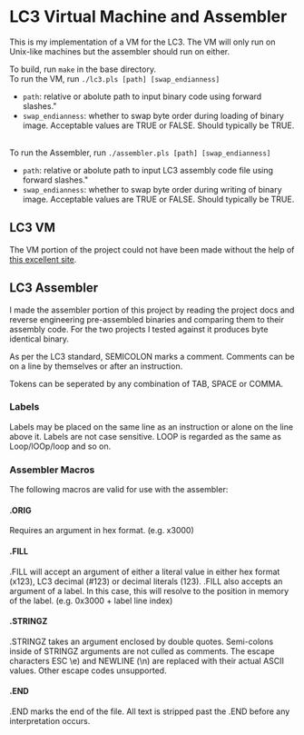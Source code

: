 <h1>LC3 Virtual Machine and Assembler</h1>
This is my implementation of a VM for the LC3. The VM will only run on Unix-like machines but the assembler should run on either.

To build, run <code>make</code> in the base directory.
<br>
To run the VM, run <code>./lc3.pls [path] [swap_endianness]</code><br>
<ul>
<li><code>path</code>:             relative or abolute path to input binary code using forward slashes."</li>
<li><code>swap_endianness</code>:  whether to swap byte order during loading of binary image. Acceptable values are TRUE or FALSE. Should typically be TRUE.</li>
</ul>
<br>
To run the Assembler, run <code>./assembler.pls [path] [swap_endianness]</code><br>
<ul>
<li><code>path</code>:             relative or abolute path to input LC3 assembly code file using forward slashes."</li>
<li><code>swap_endianness</code>:  whether to swap byte order during writing of binary image. Acceptable values are TRUE or FALSE. Should typically be TRUE.</li>
</ul>

<h2>LC3 VM</h2>
The VM portion of the project could not have been made without the help of <a href="https://www.jmeiners.com/lc3-vm/">this excellent site</a>. 


<h2>LC3 Assembler</h2>
I made the assembler portion of this project by reading the project docs and reverse engineering pre-assembled binaries and comparing them to their assembly code. For the two projects I tested against it produces byte identical binary. 

As per the LC3 standard, SEMICOLON marks a comment. Comments can be on a line by themselves or after an instruction.

Tokens can be seperated by any combination of TAB, SPACE or COMMA. 

<h3>Labels</h3>
Labels may be placed on the same line as an instruction or alone on the line above it. 
Labels are not case sensitive. LOOP is regarded as the same as Loop/lOOp/loop and so on.

<h3>Assembler Macros</h3>
The following macros are valid for use with the assembler:

<h4>.ORIG</h4>
Requires an argument in hex format. (e.g. x3000)

<h4>.FILL</h4>
.FILL will accept an argument of either a literal value in either hex format (x123), LC3 decimal (#123) or decimal literals (123). 
.FILL also accepts an argument of a label. In this case, this will resolve to the position in memory of the label. (e.g. 0x3000 + label line index) 

<h4>.STRINGZ</h4>
.STRINGZ takes an argument enclosed by double quotes. Semi-colons inside of STRINGZ arguments are not culled as comments. The escape characters ESC \e) and NEWLINE (\n) are replaced with their actual ASCII values. Other escape codes unsupported.

<h4>.END</h4>
.END marks the end of the file. All text is stripped past the .END before any interpretation occurs.
